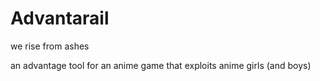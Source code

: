 # Advantarail
we rise from ashes

an advantage tool for an anime game that exploits anime girls (and boys)
